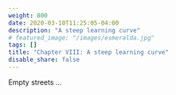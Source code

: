 ```yaml
---
weight: 800
date: 2020-03-10T11:25:05-04:00
description: "A steep learning curve"
# featured_image: "/images/esmeralda.jpg"
tags: []
title: "Chapter VIII: A steep learning curve"
disable_share: false
---
```

Empty streets ...
